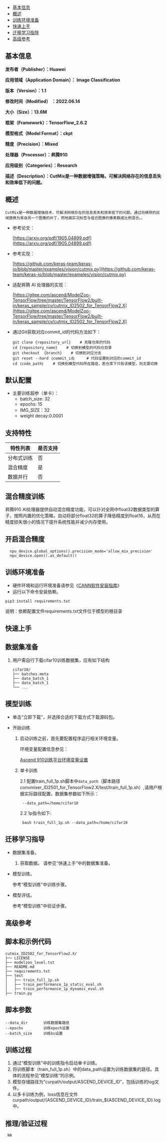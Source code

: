 - [基本信息](#基本信息.md)
- [概述](#概述.md)
- [训练环境准备](#训练环境准备.md)
- [快速上手](#快速上手.md)
- [迁移学习指导](#迁移学习指导.md)
- [高级参考](#高级参考.md)

<h2 id="基本信息.md">基本信息</h2>

**发布者（Publisher）：Huawei**

**应用领域（Application Domain）： Image Classification**

**版本（Version）：1.1**

**修改时间（Modified） ：2022.06.14**

**大小（Size）：13.6M**

**框架（Framework）：TensorFlow_2.6.2**

**模型格式（Model Format）：ckpt**

**精度（Precision）：Mixed**

**处理器（Processor）：昇腾910**

**应用级别（Categories）：Research**

**描述（Description）：CutMix是一种数据增强策略，可解决网络存在的信息丢失和效率低下的问题。**

<h2 id="概述.md">概述</h2>

    CutMix是一种数据增强技术，可解决网络存在的信息丢失和效率低下的问题。通过将移除的区域替换为来自另一个图像的补丁，而地面实况标签与组合图像的像素数成比例混合。。
  
- 参考论文：
    
   [https://arxiv.org/pdf/1905.04899.pdf](https://arxiv.org/pdf/1905.04899.pdf)

- 参考实现：

   [https://github.com/keras-team/keras-io/blob/master/examples/vision/cutmix.py](https://github.com/keras-team/keras-io/blob/master/examples/vision/cutmix.py)

- 适配昇腾 AI 处理器的实现：
    
   [https://gitee.com/ascend/ModelZoo-TensorFlow/tree/master/TensorFlow2/built-in/keras_sample/cv/cutmix_ID2502_for_TensorFlow2.X](https://gitee.com/ascend/ModelZoo-TensorFlow/tree/master/TensorFlow2/built-in/keras_sample/cv/cutmix_ID2502_for_TensorFlow2.X)

- 通过Git获取对应commit\_id的代码方法如下：
    ```
    git clone {repository_url}    # 克隆仓库的代码
    cd {repository_name}    # 切换到模型的代码仓目录
    git checkout  {branch}    # 切换到对应分支
    git reset --hard ｛commit_id｝     # 代码设置到对应的commit_id
    cd ｛code_path｝    # 切换到模型代码所在路径，若仓库下只有该模型，则无需切换
    ```

## 默认配置

- 主要训练超参（单卡）：
    - batch_size: 32
    - epochs: 15
    - IMG_SIZE：32
    - weight decay:0.0001

## 支持特性<a name="section1899153513554"></a>

| 特性列表   | 是否支持 |
| ---------- | -------- |
| 分布式训练 | 否       |
| 混合精度   | 是       |
| 数据并行   | 否       |

## 混合精度训练

昇腾910 AI处理器提供自动混合精度功能，可以针对全网中float32数据类型的算子，按照内置的优化策略，自动将部分float32的算子降低精度到float16，从而在精度损失很小的情况下提升系统性能并减少内存使用。

## 开启混合精度


```
  npu_device.global_options().precision_mode='allow_mix_precision'
  npu_device.open().as_default()
```


<h2 id="训练环境准备.md">训练环境准备</h2>

-  硬件环境和运行环境准备请参见《[CANN软件安装指南](https://support.huawei.com/enterprise/zh/ascend-computing/cann-pid-251168373?category=installation-update)》
-  运行以下命令安装依赖。
```
pip3 install requirements.txt
```
说明：依赖配置文件requirements.txt文件位于模型的根目录

<h2 id="快速上手.md">快速上手</h2>

## 数据集准备<a name="section361114841316"></a>

1. 用户需自行下载cifar10训练数据集，应有如下结构
   ```
   cifar10/
   ├── batches.meta
   ├── data_batch_1
   ├── data_batch_1
   └── ...
   ```

## 模型训练<a name="section715881518135"></a>

- 单击“立即下载”，并选择合适的下载方式下载源码包。
- 开始训练    
   
    1. 启动训练之前，首先要配置程序运行相关环境变量。

       环境变量配置信息参见：

          [Ascend 910训练平台环境变量设置](https://gitee.com/ascend/modelzoo/wikis/Ascend%20910%E8%AE%AD%E7%BB%83%E5%B9%B3%E5%8F%B0%E7%8E%AF%E5%A2%83%E5%8F%98%E9%87%8F%E8%AE%BE%E7%BD%AE?sort_id=3148819)
    
    2. 单卡训练 

        2.1 配置train_full_1p.sh脚本中`data_path`（脚本路径convmixer_ID2501_for_TensorFlow2.X/test/train_full_1p.sh）,请用户根据实际路径配置，数据集参数如下所示：

            --data_path=/home/cifar10
            
        2.2 1p指令如下:

            bash train_full_1p.sh --data_path=/home/cifar10


<h2 id="迁移学习指导.md">迁移学习指导</h2>

- 数据集准备。

    1.  获取数据。
        请参见“快速上手”中的数据集准备。
    
- 模型训练。

    参考“模型训练”中训练步骤。

- 模型评估。

    参考“模型训练”中验证步骤。

<h2 id="高级参考.md">高级参考</h2>

## 脚本和示例代码

```
cutmix_ID2502_for_TensorFlow2.X/
├── LICENSE
├── modelzoo_level.txt
├── README.md
├── requirements.txt
├── test
│   ├── train_full_1p.sh
│   ├── train_performance_1p_static_eval.sh
│   ├── train_performance_1p_dynamic_eval.sh
├── train.py

```

## 脚本参数<a name="section6669162441511"></a>

```
--data_dir       训练数据集路径
--epochs         训练epoch设置
--batch_size     训练bs设置
```

## 训练过程<a name="section1589455252218"></a>

1. 通过“模型训练”中的训练指令启动单卡训练。
2. 将训练脚本（train_full_1p.sh）中的data_path设置为训练数据集的路径。具体的流程参见“模型训练”的示例。
3. 模型存储路径为“curpath/output/ASCEND_DEVICE_ID”，包括训练的log文件。
4. 以多卡训练为例，loss信息在文件curpath/output/{ASCEND_DEVICE_ID}/train_${ASCEND_DEVICE_ID}.log中。

## 推理/验证过程<a name="section1465595372416"></a>

```
 NA

```
